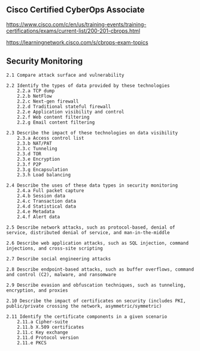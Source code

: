 Cisco Certified CyberOps Associate
-------------

https://www.cisco.com/c/en/us/training-events/training-certifications/exams/current-list/200-201-cbrops.html

https://learningnetwork.cisco.com/s/cbrops-exam-topics

Security Monitoring
-------------

    2.1 Compare attack surface and vulnerability

    2.2 Identify the types of data provided by these technologies
        2.2.a TCP dump
        2.2.b NetFlow
        2.2.c Next-gen firewall
        2.2.d Traditional stateful firewall
        2.2.e Application visibility and control
        2.2.f Web content filtering
        2.2.g Email content filtering

    2.3 Describe the impact of these technologies on data visibility
        2.3.a Access control list
        2.3.b NAT/PAT
        2.3.c Tunneling
        2.3.d TOR
        2.3.e Encryption
        2.3.f P2P
        2.3.g Encapsulation
        2.3.h Load balancing

    2.4 Describe the uses of these data types in security monitoring
        2.4.a Full packet capture
        2.4.b Session data
        2.4.c Transaction data
        2.4.d Statistical data
        2.4.e Metadata
        2.4.f Alert data

    2.5 Describe network attacks, such as protocol-based, denial of service, distributed denial of service, and man-in-the-middle

    2.6 Describe web application attacks, such as SQL injection, command injections, and cross-site scripting

    2.7 Describe social engineering attacks

    2.8 Describe endpoint-based attacks, such as buffer overflows, command and control (C2), malware, and ransomware

    2.9 Describe evasion and obfuscation techniques, such as tunneling, encryption, and proxies

    2.10 Describe the impact of certificates on security (includes PKI, public/private crossing the network, asymmetric/symmetric)

    2.11 Identify the certificate components in a given scenario
        2.11.a Cipher-suite
        2.11.b X.509 certificates
        2.11.c Key exchange
        2.11.d Protocol version
        2.11.e PKCS
